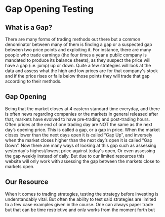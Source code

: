 # Gap Opening Testing

## What is a Gap?

There are many forms of trading methods out there but a common denominator between many of them is finding a gap or a suspected gap between two price points and exploiting it. For instance, there are many people who trade earnings (the four times a year a public company is mandated to produce its balance sheets), as they suspect the price will have a gap (i.e. jump) up or down. Quite a few strategies will look at the data and assess what the high and low prices are for that company's stock and if the price rises or falls below those points they will trade that gap according to their methods.

## Gap Opening

Being that the market closes at 4 eastern standard time everyday, and there is often news regarding companies or the markets in general released after that, markets have evolved to have pre-trading and post-trading hours. Often prices at the end of one trading day are NOT the same as the next day’s opening price. This is called a gap, or a gap in price. When the market closes lower than the next days open it is called “Gap Up”, and inversely when the market closes higher than the next day’s open it is called “Gap Down”. Now there are many ways of looking at this gap such as assessing yesterday's highest/lowest price against today's open, Or even assessing the gap weekly instead of daily. But due to our limited resources this website will only work with assessing the gap between the markets close to markets open.

## Our Resource

When it comes to trading strategies, testing the strategy before investing is understandably vital. But often the ability to test said strategies are limited to a few case examples given in the course. One can always paper trade but that can be time restrictive and only works from the moment forth but wont get historical data. Our website is a free resource to test Gap Open trading strategy . The general strategy is, if the market gaps down buy shorts as the end of the trading day should be lower and vice-versa. We provide you the amount of days the market has gapped-up and gapped-down as well as a chart with the amount it gapped each day, a chart showing the profitable days as well as the losses days, and a total of how much would have been made trading gap opening for the year against the standard buy-and-hold for the year. You can access your history via the hamburger menu on the right side of the page. Good luck and lots of success!

## Notes

There are a few important notes. First, this website is not giving investing advice nor are making any investment suggestions, we are merely providing a tool to help in your own research. Second, due to complications we currently don't include data for the days after dividends (only for stocks that give dividends), which can potentially be an important trading day.

#### Sources

This website has used Charts from [ChartsJS](https://www.chartjs.org/docs/latest/"Chart JS Website"), images from [FontAwesome](https://fontawesome.com/"FontAwesome.com"), and data from Yahoo Finance via [Rapid api]([https://fontawesome.com/](https://rapidapi.com/hub"RapidAPI.com").

